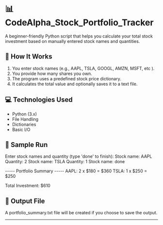 # 📊 CodeAlpha_Stock_Portfolio_Tracker
A beginner-friendly Python script that helps you calculate your total stock investment based on manually entered stock names and quantities.

## 🔧 How It Works
1. You enter stock names (e.g., AAPL, TSLA, GOOGL, AMZN, MSFT, etc ).
2. You provide how many shares you own.
3. The program uses a predefined stock price dictionary.
4. It calculates the total value and optionally saves it to a text file.

## 💻 Technologies Used
- Python (3.x)
- File Handling
- Dictionaries
- Basic I/O

## 🧪 Sample Run
Enter stock names and quantity (type 'done' to finish): 
Stock name: AAPL
Quantity: 2 
Stock name: TSLA
Quantity: 1 
Stock name: done

----- Portfolio Summary ----- AAPL: 2 x $180 = $360 TSLA: 1 x $250 = $250

Total Investment: $610

## 📁 Output File

A portfolio_summary.txt file will be created if you choose to save the output.

---
